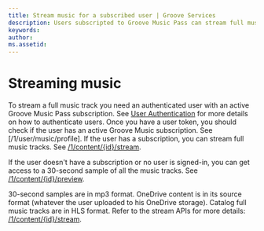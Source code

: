 ```yaml
---
title: Stream music for a subscribed user | Groove Services
description: Users subscripted to Groove Music Pass can stream full music tracks from your application.
keywords:
author:
ms.assetid:
---
```


# Streaming music
To stream a full music track you need an authenticated user with an active Groove Music Pass subscription.
See [User Authentication] for more details on how to authenticate users.
Once you have a user token, you should check if the user has an active Groove Music subscription. See [/1/user/music/profile].
If the user has a subscription, you can stream full music tracks. See [/1/content/{id}/stream].

If the user doesn't have a subscription or no user is signed-in, you can get access to a 30-second sample of all the music tracks. See [/1/content/{id}/preview].

30-second samples are in mp3 format.
OneDrive content is in its source format (whatever the user uploaded to his OneDrive storage).
Catalog full music tracks are in HLS format.
Refer to the stream APIs for more details: [/1/content/{id}/stream].

[/1/content/{id}/preview]: ../Groove-service-REST-Reference/uri-get-preview.md
[/1/content/{id}/stream]: ../Groove-service-REST-Reference/uri-get-stream.md
[User Authentication]: User-Authentication.md
